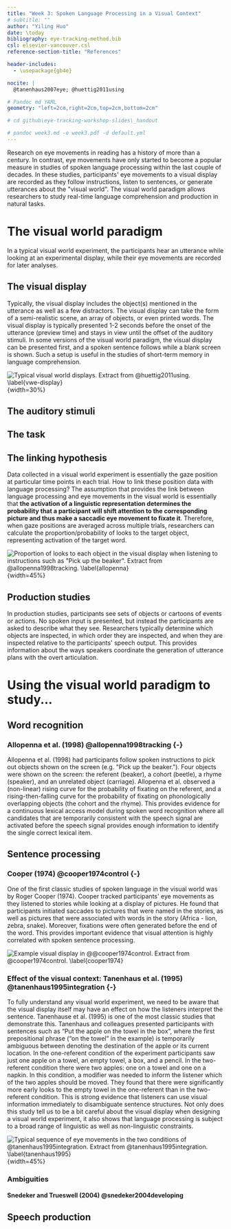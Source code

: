 ```yaml
---
title: "Week 3: Spoken Language Processing in a Visual Context"
# subtitle: ""
author: "Yiling Huo"
date: \today
bibliography: eye-tracking-method.bib
csl: elsevier-vancouver.csl
reference-section-title: "References"

header-includes: 
  - \usepackage{gb4e}

nocite: |
  @tanenhaus2007eye; @huettig2011using

# Pandoc md YAML
geometry: "left=2cm,right=2cm,top=2cm,bottom=2cm"

# cd github\eye-tracking-workshop-slides\_handout

# pandoc week3.md -o week3.pdf -d default.yml
---
```


Research on eye movements in reading has a history of more than a century. In contrast, eye movements have only started to become a popular measure in studies of spoken language processing within the last couple of decades. In these studies, participants' eye movements to a visual display are recorded as they follow instructions, listen to sentences, or generate utterances about the "visual world". The visual world paradigm allows researchers to study real-time language comprehension and production in natural tasks. 

# The visual world paradigm

In a typical visual world experiment, the participants hear an utterance while looking at an experimental display, while their eye movements are recorded for later analyses. 

## The visual display

Typically, the visual display includes the object(s) mentioned in the utterance as well as a few distractors. The visual display can take the form of a semi-realistic scene, an array of objects, or even printed words. The visual display is typically presented 1-2 seconds before the onset of the utterance (preview time) and stays in view until the offset of the auditory stimuli. In some versions of the visual world paradigm, the visual display can be presented first, and a spoken sentence follows while a blank screen is shown. Such a setup is useful in the studies of short-term memory in language comprehension. 

![Typical visual world displays. Extract from @huettig2011using. \label{vwe-display}](img\vwe-display.jpg){width=30%}

## The auditory stimuli

## The task

## The linking hypothesis

Data collected in a visual world experiment is essentially the gaze position at particular time points in each trial. How to link these position data with language processing? The assumption that provides the link between language processing and eye movements in the visual world is essentially that **the activation of a linguistic representation determines the probability that a participant will shift attention to the corresponding picture and thus make a saccadic eye movement to fixate it**. Therefore, when gaze positions are averaged across multiple trials, researchers can calculate the proportion/probability of looks to the target object, representing activation of the target word. 

![Proportion of looks to each object in the visual display when listening to instructions such as "Pick up the beaker". Extract from @allopenna1998tracking. \label{allopenna}](img\allopenna.png){width=45%}

## Production studies

In production studies, participants see sets of objects or cartoons of events or actions. No spoken input is presented, but instead the participants are asked to describe what they see. Researchers typically determine which objects are inspected, in which order they are inspected, and when they are inspected relative to the participants' speech output. This provides information about the ways speakers coordinate the generation of utterance plans with the overt articulation. 

# Using the visual world paradigm to study...

## Word recognition

### Allopenna et al. (1998) @allopenna1998tracking {-}

Allopenna et al. (1998) had participants follow spoken instructions to pick out objects shown on the screen (e.g. "Pick up the beaker."). Four objects were shown on the screen: the referent (beaker), a cohort (beetle), a rhyme (speaker), and an unrelated object (carriage). Allopenna et al. observed a (non-linear) rising curve for the probability of fixating on the referent, and a rising-then-falling curve for the probability of fixating on phonologically overlapping objects (the cohort and the rhyme). This provides evidence for a continuous lexical access model during spoken word recognition where all candidates that are temporarily consistent with the speech signal are activated before the speech signal provides enough information to identify the single correct lexical item. 

## Sentence processing

### Cooper (1974) @cooper1974control  {-}

One of the first classic studies of spoken language in the visual world was by Roger Cooper (1974). Cooper tracked participants' eye movements as they listened to stories while looking at a display of pictures. He found that participants initiated saccades to pictures that were named in the stories, as well as pictures that were associated with words in the story (Africa - lion, zebra, snake). Moreover, fixations were often generated before the end of the word. This provides important evidence that visual attention is highly correlated with spoken sentence processing. 

![Example visual display in @@cooper1974control. Extract from @cooper1974control. \label{cooper1974}](img\cooper-1976-visual.png)

### Effect of the visual context: Tanenhaus et al. (1995) @tanenhaus1995integration {-}

To fully understand any visual world experiment, we need to be aware that the visual display itself may have an effect on how the listeners interpret the sentence. Tanenhause et al. (1995) is one of the most classic studies that demonstrate this. Tanenhaus and colleagues presented participants with sentences such as “Put the apple on the towel in the box”, where the first prepositional phrase (“on the towel” in the example) is temporarily ambiguous between denoting the destination of the apple or its current location. In the one-referent condition of the experiment participants saw just one apple on a towel, an empty towel, a box, and a pencil. In the two-referent condition there were two apples: one on a towel and one on a napkin. In this condition, a modifier was needed to inform the listener which of the two apples should be moved. They found that there were significantly more early looks to the empty towel in the one-referent than in the two-referent condition. This is strong evidence that listeners can use visual information immediately to disambiguate sentence structures. Not only does this study tell us to be a bit careful about the visual display when designing a visual world experiment, it also shows that language processing is subject to a broad range of linguistic as well as non-linguistic constraints. 

![Typical sequence of eye movements in the two conditions of @tanenhaus1995integration. Extract from @tanenhaus1995integration. \label{tanenhaus1995}](img\tanenhaus1995.png){width=45%}

### Ambiguities

#### Snedeker and Trueswell (2004) @snedeker2004developing

## Speech production